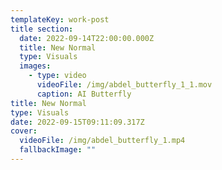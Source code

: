 ```yaml
---
templateKey: work-post
title section:
  date: 2022-09-14T22:00:00.000Z
  title: New Normal
  type: Visuals
  images:
    - type: video
      videoFile: /img/abdel_butterfly_1_1.mov
      caption: AI Butterfly
title: New Normal
type: Visuals
date: 2022-09-15T09:11:09.317Z
cover:
  videoFile: /img/abdel_butterfly_1.mp4
  fallbackImage: ""
---
```

